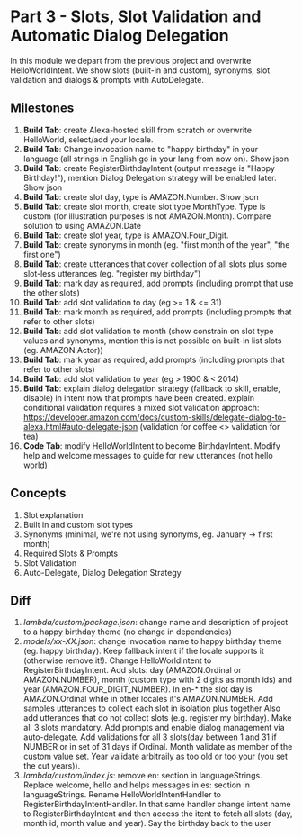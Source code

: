 # Part 3 - Slots, Slot Validation and Automatic Dialog Delegation

In this module we depart from the previous project and overwrite HelloWorldIntent. We show slots (built-in and custom), synonyms, slot validation and dialogs & prompts with AutoDelegate.

## Milestones

1. **Build Tab**: create Alexa-hosted skill from scratch or overwrite HelloWorld, select/add your locale. 
2. **Build Tab**: Change invocation name to "happy birthday" in your language (all strings in English go in your lang from now on). Show json
3. **Build Tab**: create RegisterBirthdayIntent (output message is "Happy Birthday!"), mention Dialog Delegation strategy will be enabled later. Show json
4. **Build Tab**: create slot day, type is AMAZON.Number. Show json
5. **Build Tab**: create slot month, create slot type MonthType. Type is custom (for illustration purposes is not AMAZON.Month). Compare solution to using AMAZON.Date
6. **Build Tab**: create slot year, type is AMAZON.Four_Digit.
7. **Build Tab**: create synonyms in month (eg. "first month of the year", "the first one")
8. **Build Tab**: create utterances that cover collection of all slots plus some slot-less utterances (eg. "register my birthday")
9. **Build Tab**: mark day as required, add prompts (including prompt that use the other slots)
10. **Build Tab**: add slot validation to day (eg >= 1 & <= 31)
11. **Build Tab**: mark month as required, add prompts (including prompts that refer to other slots)
12. **Build Tab**: add slot validation to month (show constrain on slot type values and synonyms, mention this is not possible on built-in list slots (eg. AMAZON.Actor))
13. **Build Tab**: mark year as required, add prompts (including prompts that refer to other slots)
14. **Build Tab**: add slot validation to year (eg > 1900 & < 2014)
15. **Build Tab**: explain dialog delegation strategy (fallback to skill, enable, disable) in intent now that prompts have been created. explain conditional validation requires a mixed slot validation approach: https://developer.amazon.com/docs/custom-skills/delegate-dialog-to-alexa.html#auto-delegate-json (validation for coffee <> validation for tea)
16. **Code Tab**: modify HelloWorldIntent to become BirthdayIntent. Modify help and welcome messages to guide for new utterances (not hello world)

## Concepts

1. Slot explanation
2. Built in and custom slot types
3. Synonyms (minimal, we're not using synonyms, eg. January -> first month)
4. Required Slots & Prompts
5. Slot Validation
6. Auto-Delegate, Dialog Delegation Strategy

## Diff

1. *lambda/custom/package.json*: change name and description of project to a happy birthday theme (no change in dependencies)
2. *models/xx-XX.json*: change invocation name to happy birthday theme (eg. happy birthday). Keep fallback intent if the locale supports it (otherwise remove it!). Change HelloWorldIntent to RegisterBirthdayIntent. Add slots: day (AMAZON.Ordinal or AMAZON.NUMBER), month (custom type with 2 digits as month ids) and year (AMAZON.FOUR_DIGIT_NUMBER). In en-* the slot day is AMAZON.Ordinal while in other locales it's AMAZON.NUMBER. Add samples utterances to collect each slot in isolation plus together Also add utterances that do not collect slots (e.g. register my birthday). Make all 3 slots mandatory. Add prompts and enable dialog management via auto-delegate. Add validations for all 3 slots(day between 1 and 31 if NUMBER or in set of 31 days if Ordinal. Month validate as member of the custom value set. Year validate arbitraily as too old or too your (you set the cut years)).
3. *lambda/custom/index.js*: remove en: section in languageStrings. Replace welcome, hello and helps messages in es: section in languageStrings. Rename HelloWorldIntentHandler to RegisterBirthdayIntentHandler. In that same handler change intent name to RegisterBirthdayIntent and then access the itent to fetch all slots (day, month id, month value and year). Say the birthday back to the user